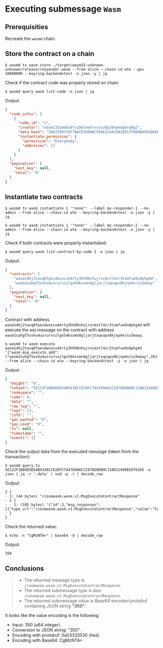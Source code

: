 # Executing submessage `Wasm`

## Prerequisities

Recreate the `wasmd` chain.

## Store the contract on a chain

```shell
$ wasmd tx wasm store ./target/wasm32-unknown-unknown/release/responder.wasm --from alice --chain-id wte --gas 10000000 --keyring-backend=test -o json -y | jq
```

Check if the contract code was properly stored on chain:

```shell
$ wasmd query wasm list-code -o json | jq
```

Output:

```json
{
  "code_infos": [
    {
      "code_id": "1",
      "creator": "wasm1352mdds8fjq5mleedrxssxz6p20nwkmg6rq6g2",
      "data_hash": "5A03700335F7AACE95D0BCF84E2CA435B1ED57FB89BA956DE6BBF2F6B38107F1",
      "instantiate_permission": {
        "permission": "Everybody",
        "addresses": []
      }
    }
  ],
  "pagination": {
    "next_key": null,
    "total": "0"
  }
}
```

## Instantiate two contracts

```shell
$ wasmd tx wasm instantiate 1 '"none"' --label my-responder-1 --no-admin --from alice --chain-id wte --keyring-backend=test -o json -y | jq
```

```shell
$ wasmd tx wasm instantiate 1 '"none"' --label my-responder-2 --no-admin --from alice --chain-id wte --keyring-backend=test -o json -y | jq
```

Check if both contracts were properly instantiated:
 
```shell
$ wasmd query wasm list-contract-by-code 1 -o json | jq
```

Output:

```json
{
  "contracts": [
    "wasm14hj2tavq8fpesdwxxcu44rty3hh90vhujrvcmstl4zr3txmfvw9s0phg4d",
    "wasm1suhgf5svhu4usrurvxzlgn54ksxmn8gljarjtxqnapv8kjnp4nrss5maay"
  ],
  "pagination": {
    "next_key": null,
    "total": "0"
  }
}
```

Contract with address `wasm14hj2tavq8fpesdwxxcu44rty3hh90vhujrvcmstl4zr3txmfvw9s0phg4d` will execute the `Add` message on the
contract with address `wasm1suhgf5svhu4usrurvxzlgn54ksxmn8gljarjtxqnapv8kjnp4nrss5maay`.

```shell
$ wasmd tx wasm execute wasm14hj2tavq8fpesdwxxcu44rty3hh90vhujrvcmstl4zr3txmfvw9s0phg4d '{"wasm_msg_execute_add":["wasm1suhgf5svhu4usrurvxzlgn54ksxmn8gljarjtxqnapv8kjnp4nrss5maay",263,87]}' --from alice --chain-id wte --keyring-backend=test -y -o json | jq
```

Output:

```json
{
  "height": "0",
  "txhash": "5E122F1B86D5D34B5438CC628FC744769A6CC2976D0D09C118D12490EE076265",
  "codespace": "",
  "code": 0,
  "data": "",
  "raw_log": "",
  "logs": [],
  "info": "",
  "gas_wanted": "0",
  "gas_used": "0",
  "tx": null,
  "timestamp": "",
  "events": []
}
```

Check the output data from the executed message (taken from the transaction): 

```shell
$ wasmd query tx 5E122F1B86D5D34B5438CC628FC744769A6CC2976D0D09C118D12490EE076265 -o json | jq -r '.data' | xxd -p -r | decode_raw
```

Output:

```text
2 {
· 1: (44 bytes) "/cosmwasm.wasm.v1.MsgExecuteContractResponse"
· 2 {
· · 1: (105 bytes) '{"id":3,"msg_responses":[{"type_url":"/cosmwasm.wasm.v1.MsgExecuteContractResponse","value":"CgMzNTA="}]}'
· }
}
```

Check the returned value:

```shell
$ echo -n "CgMzNTA=" | base64 -d | decode_raw
```

Output:

```text
350
```

## Conclusions

> - The returned message type is `/cosmwasm.wasm.v1.MsgExecuteContractResponse`.
> - The returned submessage type is also `/cosmwasm.wasm.v1.MsgExecuteContractResponse`.
> - The returned submessage value is Base64 encoded protobuf containing JSON string **"350"**.

It looks like the value encoding is the following:

- Input: 350 (u64 integer).
- Conversion to JSON string: "350".
- Encoding with protobuf: 0a03333530 (hex)
- Encoding with Base64: CgMzNTA=

